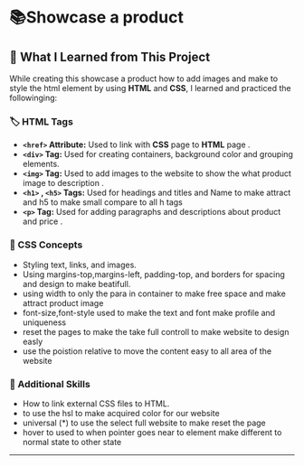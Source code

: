 # 📚Showcase a product
## 📝 What I Learned from This Project
While creating this showcase a product how to add images and make to style the html element by using **HTML** and **CSS**, I learned and practiced the followinging:  

### 🏷️ HTML Tags  
- **`<href>` Attribute:** Used to link with **CSS** page to **HTML** page .  
- **`<div>` Tag:** Used for creating containers, background color and grouping elements.    
- **`<img>` Tag:** Used to add images to the website to show the what product image to description .    
- **`<h1>` , `<h5>` Tags:** Used for headings and titles and Name to make attract and h5  to make small compare to all h tags
- **`<p>` Tag:** Used for adding paragraphs and descriptions about product and price .  

### 🎨 CSS Concepts  
- Styling text, links, and images.     
- Using margins-top,margins-left, padding-top, and borders for spacing and design to make beatifull.
- using width to only the para in container to make free space and make attract product image
- font-size,font-style used to make the text and font make profile and uniqueness
- reset the pages to make the take full controll to make website to design easly
- use the poistion relative to move the content easy to all area of the website

### 🚀 Additional Skills  
- How to link external CSS files to HTML.
- to use the hsl to make acquired color for our website
- universal (*) to use the select full website to make reset the page
- hover to used to when pointer goes near to element make different to normal state to other state
  

---
